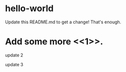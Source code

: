 # hello-world
Update this README.md to get a change!
That's enough.

Add some more <<1>>.
=======


update 2

update 3
